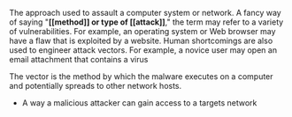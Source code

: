 The approach used to assault a computer system or network. A fancy way of saying "**[[method]] or type of [[attack]]**," the term may refer to a variety of vulnerabilities. For example, an operating system or Web browser may have a flaw that is exploited by a website. Human shortcomings are also used to engineer attack vectors. For example, a novice user may open an email attachment that contains a virus



The vector is the method by which the malware executes on a computer and potentially spreads to other network hosts. 

- A way a malicious attacker can gain access to a targets network